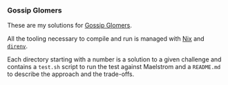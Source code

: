 ### Gossip Glomers

These are my solutions for [Gossip Glomers](https://fly.io/dist-sys/).

All the tooling necessary to compile and run is managed with [Nix](https://nix.dev/) and [`direnv`](https://direnv.net/).

Each directory starting with a number is a solution to a given challenge and contains a `test.sh` script to run the test against Maelstrom and a `README.md` to describe the approach and the trade-offs.